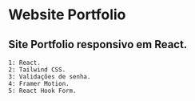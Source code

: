 # Website Portfolio

## Site Portfolio responsivo em React.

```
1: React.
2: Tailwind CSS.
3: Validações de senha.
4: Framer Motion.
5: React Hook Form.
```
